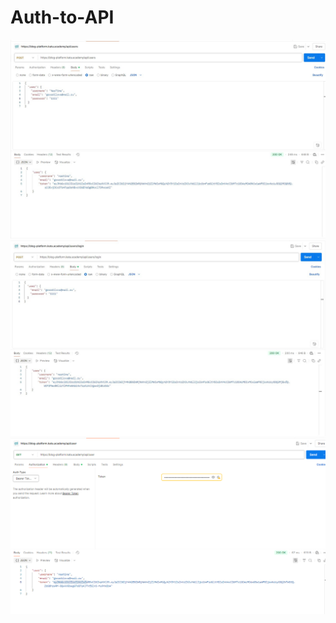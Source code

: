 # Auth-to-API
![Описание изображения](Авторизация.jpg)
![Описание изображения](Логин.jpg)
![Описание изображения](Получение_инфо.png)

